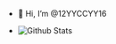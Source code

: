 - 👋 Hi, I’m @12YYCCYY16

- ![Github Stats](https://github-readme-stats.vercel.app/api?username=12YYCCYY16&show_icons=true)

<!---
Yoon-Chanyoung/Yoon-Chanyoung is a ✨ special ✨ repository because its `README.md` (this file) appears on your GitHub profile.
You can click the Preview link to take a look at your changes.
--->
